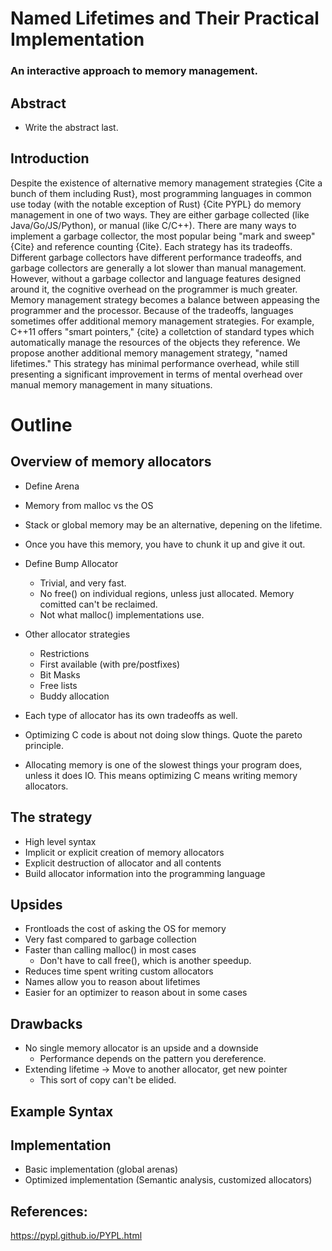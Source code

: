 
# Named Lifetimes and Their Practical Implementation
### An interactive approach to memory management.

## Abstract
 * Write the abstract last.


## Introduction

Despite the existence of alternative memory management strategies {Cite a bunch of them including Rust}, most
programming languages in common use today (with the notable exception of Rust) {Cite PYPL} do memory management in
one of two ways. They are either garbage collected (like Java/Go/JS/Python), or manual (like C/C++). There are many
ways to implement a garbage collector, the most popular being "mark and sweep" {Cite} and reference counting {Cite}.
Each strategy has its tradeoffs. Different garbage collectors have different performance tradeoffs, and garbage
collectors are generally a lot slower than manual management. However, without a garbage collector and language
features designed around it, the cognitive overhead on the programmer is much greater. Memory management strategy
becomes a balance between appeasing the programmer and the processor. Because of the tradeoffs, languages sometimes
offer additional memory management strategies. For example, C++11 offers "smart pointers," {cite} a colletction of
standard types which automatically manage the resources of the objects they reference. We propose another
additional memory management strategy, "named lifetimes." This strategy has minimal performance overhead, while
still presenting a significant improvement in terms of mental overhead over manual memory management in many
situations.


# Outline

## Overview of memory allocators
 * Define Arena
 * Memory from malloc vs the OS
 * Stack or global memory may be an alternative, depening on the lifetime.

 * Once you have this memory, you have to chunk it up and give it out.

 * Define Bump Allocator
   * Trivial, and very fast.
   * No free() on individual regions, unless just allocated. Memory comitted can't be reclaimed.
   * Not what malloc() implementations use.

 * Other allocator strategies
   * Restrictions
   * First available (with pre/postfixes)
   * Bit Masks
   * Free lists
   * Buddy allocation

 * Each type of allocator has its own tradeoffs as well.

 * Optimizing C code is about not doing slow things. Quote the pareto principle.

 * Allocating memory is one of the slowest things your program does, unless it does IO. This means
   optimizing C means writing memory allocators.


## The strategy
 * High level syntax
 * Implicit or explicit creation of memory allocators
 * Explicit destruction of allocator and all contents
 * Build allocator information into the programming language


## Upsides
 * Frontloads the cost of asking the OS for memory
 * Very fast compared to garbage collection
 * Faster than calling malloc() in most cases
   * Don't have to call free(), which is another speedup.
 * Reduces time spent writing custom allocators
 * Names allow you to reason about lifetimes
 * Easier for an optimizer to reason about in some cases


## Drawbacks
 * No single memory allocator is an upside and a downside
   * Performance depends on the pattern you dereference.
 * Extending lifetime -> Move to another allocator, get new pointer
   * This sort of copy can't be elided.


## Example Syntax


## Implementation
 * Basic implementation (global arenas)
 * Optimized implementation (Semantic analysis, customized allocators)


## References:
https://pypl.github.io/PYPL.html

